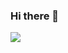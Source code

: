 ### Hi there 👋

[![](http://s20ev462o.hd-bkt.clouddn.com/hello-im-lemono.svg?e=1696435185&token=5idDTeqJPVS7Wq_Vv7TNEvepFh3fVLmeHhA5BOs7:g8uCl2wb3NklRgkvqqsQ3cVQ0pU=)](https://www.calligrapher.ai/)

<!--
**lemono0/lemono0** is a ✨ _special_ ✨ repository because its `README.md` (this file) appears on your GitHub profile.

Here are some ideas to get you started:

- 🔭 I’m currently working on ...
- 🌱 I’m currently learning ...
- 👯 I’m looking to collaborate on ...
- 🤔 I’m looking for help with ...
- 💬 Ask me about ...
- 📫 How to reach me: ...
- 😄 Pronouns: ...
- ⚡ Fun fact: ...
-->
